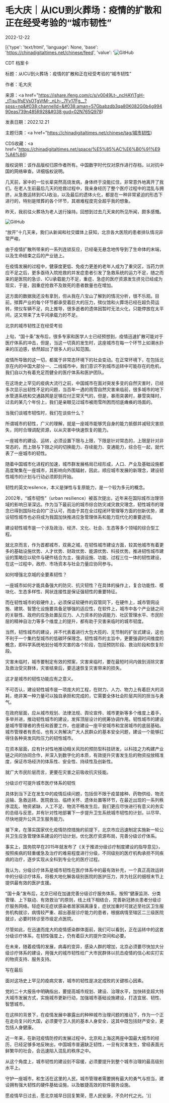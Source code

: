 # 毛大庆｜从ICU到火葬场：疫情的扩散和正在经受考验的“城市韧性”

2022-12-22

[{'type': 'text/html', 'language': None, 'base': 'https://chinadigitaltimes.net/chinese/feed', 'value': '![GitHub](https://chinadigitaltimes.net/chinese/files/2022/12/image-1671704608190-768x576.png)

CDT 档案卡

标题：从ICU到火葬场：疫情的扩散和正在经受考验的“城市韧性”

作者：毛大庆

来源：<a href="https://ishare.ifeng.com/c/s/v0049Lt-_ncHAYiTgH-_tTjsu1fsEVsOTgVtM-_nLh-_7Fv17Fg__?spss=np&#038;channelId=&#038;aman=57Gbabzdb3qa80K082G0b4g99490eas739n485R928&#038;gud=02N765Q978)

发表日期：2022.12.21

主题归类：<a href="https://chinadigitaltimes.net/chinese/tag/城市韧性)

CDS收藏：<a href="https://chinadigitaltimes.net/space/%E5%85%AC%E6%B0%91%E9%A6%86)

版权说明：该作品版权归原作者所有。中国数字时代仅对原作进行存档，以对抗中国的网络审查。详细版权说明。





几天前，家中的一位长辈突然高烧发病，身体终于没能扛住，非常意外地离开了我们。在老人生前最后几天的抢救过程中，我亲身经历了整个医疗过程中的混乱与拥挤，从急救运转到ICU收治，以及最后的遗体火化，都是在一种非常紧迫的形态下进行的，特别是殡葬的各个环节，其艰难程度完全超乎我的想象。

昨天，我前往火葬场为老人送行操持。回想到过去几天来的所见所闻，颇多感慨。

![GitHub](https://chinadigitaltimes.net/chinese/files/2022/12/image-1671704608190.png)

“放开”十几天来，我们从新闻和社交媒体上获知，北京各大医院的患者排队情况非常严峻。

由于疫情扩散所带来的一系列连锁反应，已经毫无悬念地传导到了生命体的末端，以及生命结束之后的产业链上。

在疫情发展的过程中，健康度更低、免疫力更差的老年人成为了重灾区，当药力供应不足之后，更多亟待入院抢救的并发症患者引发了急救系统的运力不足，随之而来的是医院的急诊、ICU承载能力不足，重症、急症的医疗资源发生挤兑已经成为现实，于是，因重症抢救不及致死的患者数量也在增加。

这方面的数据我还没有拿到，但从我在八宝山了解到的情况分析，很不乐观。目前，殡葬产业的每个环节都承受着巨大的压力，殡仪馆和火葬场已经在超负荷运转，殡仪车辆不足，向上推导，很多逝者的遗体因暂时无法火化，只能停放在太平间，这又带来了太平间承载力的不足。

北京的城市韧性正在经受考验

上旬，“国十条”发布后，很多专家和医学人士已经预想到，疫情迅速扩散可能对于医疗体系的冲击，但是，当这一切真的发生时，这座城市在每一个环节上如潮水扑来的压迫感，依然超出了很多人的认知范围。

疫情所导致的这一切，都属于非常态环境下的社会变动。在正常环境下，在包括北京在内的中国大部分一、二线城市中，我们意识不到城市运转中可能存在的危机，我们自以为有着充足而健全的医疗体系和医护团队。

在这场史上罕见的疫病大流行之前，中国城市在面对突发多变的自然灾害时，已经多次显示出韧性不足的问题，当百年一遇的雨雪自然灾害来临前，很多城市的地下水管道系统和交通路网是足够应付正常天气的，但是，暴雨突袭时，暴雪突降时，过去的某几个年份上，我们是亲眼见过城市被雨雪所困而彻底瘫痪的场面的。

当我们谈城市韧性时，我们在谈些什么？

所谓城市的韧性，广义的理解，就是一座城市能够凭自身的能力抵御并减轻灾害损失，同时合理调配资源，以从灾害中快速恢复的能力。

一座城市的建设、运转，必须设置下限与上限，下限是针对常态的，上限是针对非常态的，而上限与下限之间的切换能力、存续能力、变通能力，综合在一起，就代表了一座城市的韧性。

随着中国城市化进程的加速，城市群发展格局已经形成，人口、产业及基础设施都高度聚集在一座城市，其影响向外围辐射，因此，顺应城市发展的新理念，建设韧性城市的计划与行动必须即刻开始。

韧性的英文resilence，本义是弹性与复原能力，是一个较为多元的概念。

2002年，“城市韧性”（urban resilience）被首次提出，近年来在国际城市治理领域的影响日渐深远。作为当下最前沿的城市综合防灾减灾救灾理念，韧性城市的理念已得到国际社会的广泛认可，而由于其在全过程闭环管理等方面的创新优势，建设韧性城市也必将成为我国加快推进应急管理体系和能力现代化的重要途径。

建设韧性城市是一个涉及政治、经济、文化、社会、生态等多个领域的综合型工程。

就北京而言，作为首都城市，双奥之城，在韧性城市建设方面，较其他城市有着更多的基础设施优势、人才优势、财政优势、能源优势、科技优势。推进韧性城市建设的策略应以软件与硬件结合为主，强调设施、功能、过程三位一体的韧性建设，在这一过程中，政府、市场资本与社会力量应协同参与。

如何增强北京城的全要素韧性？

一座城市如何才能具备强大的防灾、抗灾韧性？在具体的操作上，复合功能性、模块化、生态多样性、网状连接性是保证强韧性的重要特征。

而在韧性城市的软硬件上，必须保证软硬件的双管同下，在硬件上，城市管网设施、建筑、智慧化设施要具备足够强的适应性，在软件上，城市中各个产业链之间的关联性、政府的应急处置反应力、人力资本的协调能力、社区管理水平、市民阶层的精神自治力等多个维度上的提升，都有助于灾害来临时的城市韧度。

当然，韧性城市的建设，并不代表着进行大包大揽的、无节制的扩张式建设，这也不利于一个集约型城市的低碳环保理念。韧性城市的主旨中，更要强调时间维度的概念，即科学系统地划分城市灾害的各个阶段，包括预防阶段、救治阶段和恢复阶段。

灾害未临时，城市要制定有效的预案，灾害来临时，要在最短时间内做到消除灾害及救治受灾群体，灾害结束后，要迅速恢复灾害带来的损失。

这才是城市的韧性功能应有之意义。

不可否认，建设韧性城市是一项庞大的工程，在财力、人力、物力上有着巨大的消耗，绝非某一种力量可以独自承担和完成的，它需要全体社会阶层共同的担当与勇气。

在政府层面，应从城市规划、法律法规、舆论宣传、城市更新等多个维度上着手，多举并进，推动韧性城市的建设，发挥顶层设计的统筹协调作用。韧性城市的建设是城市管理者的责任和首要工作，也是建设一座平安城市和宜居城市的底层基础。城市管理者有责任、也有义务解决广大人民群众的基本安全问题，建设一个能够扛得住各种突发风险压力的韧性城市。

在资本层面，应有针对性地推动相关风险的预防型科技研发，以科技之力构建产业链之间的协同合作，并深入到数字化的本质，有效提升灾害发生后的物资投放精准度，保证市场经济的体系性、安全性、持续性及创新性。

就广大市民阶层而言，更要在灾害之前吸收抗灾技能。

分级诊疗可提升城市医疗体系的韧性

具体到当下正在发生中的疫情后续问题，包括但不限于疫苗接种、药物供给、物流运输、急救运转、医院救治、临终关怀、遗体处置等环节，在最近出现的一系列秩序混乱、物资紧缺、人工不足、物流不畅发生后，我们更应尽快进行有意义的务实的总结与反思，并有针对性地部署下一步提升卫生系统城市韧性的计划，以尽早、尽快地提升公共卫生服务能力。

接下来，在落实国家优化疫情防控措施的前提下，北京市应迅速制定实施新一轮公共卫生应急管理体系建设的行动计划，优化医疗资源布局，完善分级诊疗体系。

事实上，国务院早在2015年就发布了《关于推进分级诊疗制度建设的指导意见》，按照疾病的轻重缓急及治疗的难易程度进行分级，不同级别的医疗机构承担不同疾病的治疗，逐步实现从全科到专业化的医疗过程。

我认为，分级诊疗体系是城市韧性在医疗体系中的最有效补充，一个真正高效运转中的分级诊疗体系，将极大地化解各级别医院的医护压力，并为社区的细枝末节上提供最有效的医护支援。

“国十条”发布后，北京已经在加速完善分级诊疗服务体系，按照“健康监测、分类管理、上下联动、有效救治”的原则，线上线下相结合，完善新冠肺炎患者分级诊疗服务网络。轻症和无症状感染者居家隔离康复，症状加重时可就近至社区卫生服务机构就诊，病情较严重、超出基层诊疗能力的患者，根据病情至辖区二三级医院就诊，必要时转诊至市级定点医院。

尽管如此，在迅速而庞大的疫情感染群体面前，我们可以看到，正在运转中的这套分级诊疗体系，在韧性强度上，仍有着巨大的提升空间和必要。

在未来，随着疫情的发展，病毒的变异，感染人群的增加，北京必须要尽快加大分级诊疗体系的建设，用强大的城市韧性给广大市民群体以抗击疫情的信心和实打实的物资支持、服务支持。

写在最后

面对这场史上罕见的疫病灾害，城市的韧性是决定成败的关键核心因素。

党的二十大报告中明确指出，要提高城市规划、建设、治理水平，加快转变超大特大城市发展方式，实施城市更新行动，加强城市基础设施建设，打造宜居、韧性、智慧城市。

在这样的背景下，在疫情发展中暴露出的种种城市治理问题的推动下，作为一个正在走向复兴的大国，必须要守卫人民的基本人身安全，这其中既包括财产安全，更包括人身健康。

近一年来，在新冠疫情防控的发展过程中，北京和上海这两座中国最大城市的经历，已经足够多地反映出，中国城市普遍缺乏韧性，一旦有灾害发生，曾经表面光鲜繁华的社会，会迅速陷入混乱的秩序之中。

从这个角度上，城市韧性的建设刻不容缓，必须要提升到整个城市治理的最高级别水平上。

守护一座城市，和生活在这里的人民，城市管理者需要拥有最大的勇气与担当，建设拥有强大韧性的硬件基础设施，以及敏捷高效的软件服务设施。

愿疫情早日过去，愿北京城早日回复繁荣，愿人民安康，不负时代之光。'}]